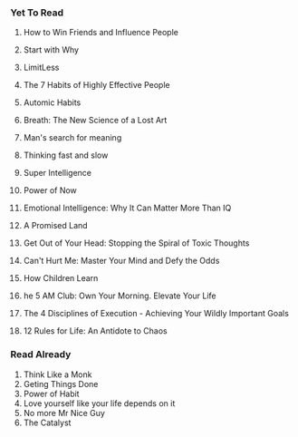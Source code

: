 ### Yet To Read
1. How to Win Friends and Influence People
1. Start with Why
1. LimitLess
1. The 7 Habits of Highly Effective People

1. Automic Habits
1. Breath: The New Science of a Lost Art
1. Man's search for meaning
1. Thinking fast and slow

1. Super Intelligence
1. Power of Now
1. Emotional Intelligence: Why It Can Matter More Than IQ
1. A Promised Land

1. Get Out of Your Head: Stopping the Spiral of Toxic Thoughts
1. Can't Hurt Me: Master Your Mind and Defy the Odds
1. How Children Learn

1. he 5 AM Club: Own Your Morning. Elevate Your Life
1. The 4 Disciplines of Execution - Achieving Your Wildly Important Goals
1. 12 Rules for Life: An Antidote to Chaos

### Read Already
1. Think Like a Monk
1. Geting Things Done
1. Power of Habit
1. Love yourself like your life depends on it
1. No more Mr Nice Guy
1. The Catalyst